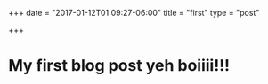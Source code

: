 +++
date = "2017-01-12T01:09:27-06:00"
title = "first"
type = "post"

+++
# My first blog post yeh boiiii!!!